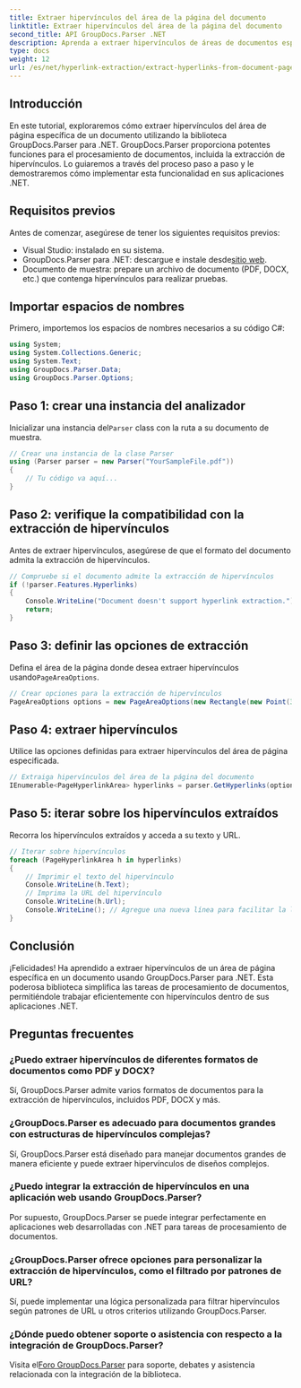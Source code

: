 ```yaml
---
title: Extraer hipervínculos del área de la página del documento
linktitle: Extraer hipervínculos del área de la página del documento
second_title: API GroupDocs.Parser .NET
description: Aprenda a extraer hipervínculos de áreas de documentos específicas utilizando GroupDocs.Parser para .NET. Mejore sus capacidades de procesamiento de documentos.
type: docs
weight: 12
url: /es/net/hyperlink-extraction/extract-hyperlinks-from-document-page-area/
---
```

## Introducción
En este tutorial, exploraremos cómo extraer hipervínculos del área de página específica de un documento utilizando la biblioteca GroupDocs.Parser para .NET. GroupDocs.Parser proporciona potentes funciones para el procesamiento de documentos, incluida la extracción de hipervínculos. Lo guiaremos a través del proceso paso a paso y le demostraremos cómo implementar esta funcionalidad en sus aplicaciones .NET.
## Requisitos previos
Antes de comenzar, asegúrese de tener los siguientes requisitos previos:
- Visual Studio: instalado en su sistema.
- GroupDocs.Parser para .NET: descargue e instale desde[sitio web](https://releases.groupdocs.com/parser/net/).
- Documento de muestra: prepare un archivo de documento (PDF, DOCX, etc.) que contenga hipervínculos para realizar pruebas.

## Importar espacios de nombres
Primero, importemos los espacios de nombres necesarios a su código C#:
```csharp
using System;
using System.Collections.Generic;
using System.Text;
using GroupDocs.Parser.Data;
using GroupDocs.Parser.Options;
```
## Paso 1: crear una instancia del analizador
 Inicializar una instancia del`Parser` class con la ruta a su documento de muestra.
```csharp
// Crear una instancia de la clase Parser
using (Parser parser = new Parser("YourSampleFile.pdf"))
{
    // Tu código va aquí...
}
```
## Paso 2: verifique la compatibilidad con la extracción de hipervínculos
Antes de extraer hipervínculos, asegúrese de que el formato del documento admita la extracción de hipervínculos.
```csharp
// Compruebe si el documento admite la extracción de hipervínculos
if (!parser.Features.Hyperlinks)
{
    Console.WriteLine("Document doesn't support hyperlink extraction.");
    return;
}
```
## Paso 3: definir las opciones de extracción
 Defina el área de la página donde desea extraer hipervínculos usando`PageAreaOptions`.
```csharp
// Crear opciones para la extracción de hipervínculos
PageAreaOptions options = new PageAreaOptions(new Rectangle(new Point(380, 90), new Size(150, 50)));
```
## Paso 4: extraer hipervínculos
Utilice las opciones definidas para extraer hipervínculos del área de página especificada.
```csharp
// Extraiga hipervínculos del área de la página del documento
IEnumerable<PageHyperlinkArea> hyperlinks = parser.GetHyperlinks(options);
```
## Paso 5: iterar sobre los hipervínculos extraídos
Recorra los hipervínculos extraídos y acceda a su texto y URL.
```csharp
// Iterar sobre hipervínculos
foreach (PageHyperlinkArea h in hyperlinks)
{
    // Imprimir el texto del hipervínculo
    Console.WriteLine(h.Text);
    // Imprima la URL del hipervínculo
    Console.WriteLine(h.Url);
    Console.WriteLine(); // Agregue una nueva línea para facilitar la lectura
}
```

## Conclusión
¡Felicidades! Ha aprendido a extraer hipervínculos de un área de página específica en un documento usando GroupDocs.Parser para .NET. Esta poderosa biblioteca simplifica las tareas de procesamiento de documentos, permitiéndole trabajar eficientemente con hipervínculos dentro de sus aplicaciones .NET.

## Preguntas frecuentes
### ¿Puedo extraer hipervínculos de diferentes formatos de documentos como PDF y DOCX?
Sí, GroupDocs.Parser admite varios formatos de documentos para la extracción de hipervínculos, incluidos PDF, DOCX y más.
### ¿GroupDocs.Parser es adecuado para documentos grandes con estructuras de hipervínculos complejas?
Sí, GroupDocs.Parser está diseñado para manejar documentos grandes de manera eficiente y puede extraer hipervínculos de diseños complejos.
### ¿Puedo integrar la extracción de hipervínculos en una aplicación web usando GroupDocs.Parser?
Por supuesto, GroupDocs.Parser se puede integrar perfectamente en aplicaciones web desarrolladas con .NET para tareas de procesamiento de documentos.
### ¿GroupDocs.Parser ofrece opciones para personalizar la extracción de hipervínculos, como el filtrado por patrones de URL?
Sí, puede implementar una lógica personalizada para filtrar hipervínculos según patrones de URL u otros criterios utilizando GroupDocs.Parser.
### ¿Dónde puedo obtener soporte o asistencia con respecto a la integración de GroupDocs.Parser?
 Visita el[Foro GroupDocs.Parser](https://forum.groupdocs.com/c/parser/17) para soporte, debates y asistencia relacionada con la integración de la biblioteca.